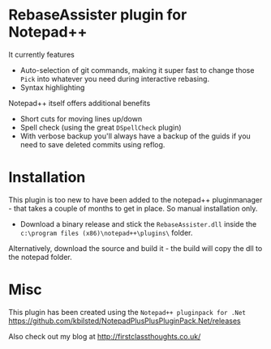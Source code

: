 # RebaseAssister plugin for Notepad++

It currently features

  * Auto-selection of git commands, making it super fast to change those `Pick` into whatever you need during interactive rebasing.
  * Syntax highlighting

Notepad++ itself offers additional benefits 

  * Short cuts for moving lines up/down
  * Spell check (using the great `DSpellCheck` plugin)
  * With verbose backup you'll always have a backup of the guids if you need to save deleted commits using reflog.
  
  
# Installation
This plugin is too new to have been added to the notepad++ pluginmanager - that takes a couple of months to get in place. So manual installation only.

  * Download a binary release and stick the `RebaseAssister.dll` inside the `c:\program files (x86)\notepad++\plugins\` folder.

Alternatively, download the source and build it - the build will copy the dll to the notepad folder.



# Misc
This plugin has been created using the `Notepad++ pluginpack for .Net` https://github.com/kbilsted/NotepadPlusPlusPluginPack.Net/releases

Also check out my blog at http://firstclassthoughts.co.uk/
 
